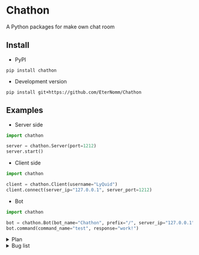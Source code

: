 # Chathon
A Python packages for make own chat room

## Install
- PyPI
```
pip install chathon
```
- Development version
```
pip install git+https://github.com/EterNomm/Chathon
```

## Examples

- Server side
```py
import chathon

server = chathon.Server(port=1212)
server.start()
```
- Client side
```py
import chathon

client = chathon.Client(username="LyQuid")
client.connect(server_ip="127.0.0.1", server_port=1212)
```
- Bot
```py
import chathon

bot = chathon.Bot(bot_name="Chathon", prefix="/", server_ip="127.0.0.1", server_port=1212)
bot.command(command_name="test", response="work!")
```

<details>
    <summary>Plan</summary>
    <br>
    <ul>
        <li>Adding Colors</li>
        <p>This part will be done by <a href="https://github.com/TheGenocides" target="_blank">TheGenocides</a> using colorama</p>
        <li>Using Decorator</li>
        <p>We will try to create a decorator for the bot command, for example: @bot.command()</p>
    </ul>
</details>

<details>
    <summary>Bug list</summary>
    <br>
    <ul>
        <li>Spam (Small chances)</li>
        <p>Sometimes bots will spam when responding to users</p>
    </ul>
</details>
